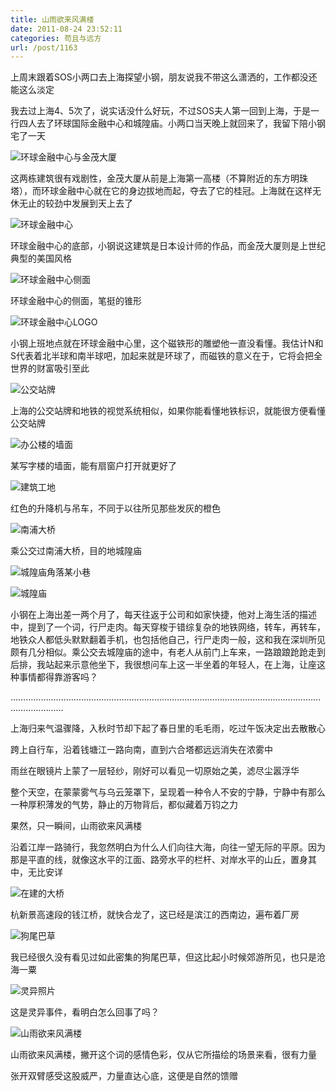 ```yaml
---
title: 山雨欲来风满楼
date: 2011-08-24 23:52:11
categories: 苟且与远方
url: /post/1163
---
```


上周末跟着SOS小两口去上海探望小钢，朋友说我不带这么潇洒的，工作都没还能这么淡定

我去过上海4、5次了，说实话没什么好玩，不过SOS夫人第一回到上海，于是一行四人去了环球国际金融中心和城隍庙。小两口当天晚上就回来了，我留下陪小钢宅了一天

![](https://storageapi.fleek.co/0a3a8890-e65e-47ce-93d7-0442b9209d38-bucket/blog/posts/2011-08/08-24/1.jpg "环球金融中心与金茂大厦")

这两栋建筑很有戏剧性，金茂大厦从前是上海第一高楼（不算附近的东方明珠塔），而环球金融中心就在它的身边拔地而起，夺去了它的桂冠。上海就在这样无休无止的较劲中发展到天上去了

![](https://storageapi.fleek.co/0a3a8890-e65e-47ce-93d7-0442b9209d38-bucket/blog/posts/2011-08/08-24/2.jpg "环球金融中心")

环球金融中心的底部，小钢说这建筑是日本设计师的作品，而金茂大厦则是上世纪典型的美国风格

![](https://storageapi.fleek.co/0a3a8890-e65e-47ce-93d7-0442b9209d38-bucket/blog/posts/2011-08/08-24/3.jpg "环球金融中心侧面")

环球金融中心的侧面，笔挺的锥形

![](https://storageapi.fleek.co/0a3a8890-e65e-47ce-93d7-0442b9209d38-bucket/blog/posts/2011-08/08-24/4.jpg "环球金融中心LOGO")

小钢上班地点就在环球金融中心里，这个磁铁形的雕塑他一直没看懂。我估计N和S代表着北半球和南半球吧，加起来就是环球了，而磁铁的意义在于，它将会把全世界的财富吸引至此

![](https://storageapi.fleek.co/0a3a8890-e65e-47ce-93d7-0442b9209d38-bucket/blog/posts/2011-08/08-24/5.jpg "公交站牌")

上海的公交站牌和地铁的视觉系统相似，如果你能看懂地铁标识，就能很方便看懂公交站牌

![](https://storageapi.fleek.co/0a3a8890-e65e-47ce-93d7-0442b9209d38-bucket/blog/posts/2011-08/08-24/6.jpg "办公楼的墙面")

某写字楼的墙面，能有扇窗户打开就更好了

![](https://storageapi.fleek.co/0a3a8890-e65e-47ce-93d7-0442b9209d38-bucket/blog/posts/2011-08/08-24/7.jpg "建筑工地")

红色的升降机与吊车，不同于以往所见那些发灰的橙色

![](https://storageapi.fleek.co/0a3a8890-e65e-47ce-93d7-0442b9209d38-bucket/blog/posts/2011-08/08-24/8.jpg "南浦大桥")

乘公交过南浦大桥，目的地城隍庙

![](https://storageapi.fleek.co/0a3a8890-e65e-47ce-93d7-0442b9209d38-bucket/blog/posts/2011-08/08-24/9.jpg "城隍庙角落某小巷")

![](https://storageapi.fleek.co/0a3a8890-e65e-47ce-93d7-0442b9209d38-bucket/blog/posts/2011-08/08-24/10.jpg "城隍庙")

小钢在上海出差一两个月了，每天往返于公司和如家快捷，他对上海生活的描述中，提到了一个词，行尸走肉。每天穿梭于错综复杂的地铁网络，转车，再转车，地铁众人都低头默默翻着手机，也包括他自己，行尸走肉一般，这和我在深圳所见颇有几分相似。乘公交去城隍庙的途中，有老人从前门上车来，一路踉踉跄跄走到后排，我站起来示意他坐下，我很想问车上这一半坐着的年轻人，在上海，让座这种事情都得靠游客吗？

………………………………………………………………………………………………………………………………

上海归来气温骤降，入秋时节却下起了春日里的毛毛雨，吃过午饭决定出去散散心

跨上自行车，沿着钱塘江一路向南，直到六合塔都远远消失在浓雾中

雨丝在眼镜片上蒙了一层轻纱，刚好可以看见一切原始之美，滤尽尘嚣浮华

整个天空，在蒙蒙雾气与乌云笼罩下，呈现着一种令人不安的宁静，宁静中有那么一种厚积薄发的气势，静止的万物背后，都似藏着万钧之力

果然，只一瞬间，山雨欲来风满楼

沿着江岸一路骑行，我忽然明白为什么人们向往大海，向往一望无际的平原。因为那是平直的线，就像这水平的江面、路旁水平的栏杆、对岸水平的山丘，置身其中，无比安详

![](https://storageapi.fleek.co/0a3a8890-e65e-47ce-93d7-0442b9209d38-bucket/blog/posts/2011-08/08-24/11.jpg "在建的大桥")

杭新景高速段的钱江桥，就快合龙了，这已经是滨江的西南边，遍布着厂房

![](https://storageapi.fleek.co/0a3a8890-e65e-47ce-93d7-0442b9209d38-bucket/blog/posts/2011-08/08-24/12.jpg "狗尾巴草")

我已经很久没有看见过如此密集的狗尾巴草，但这比起小时候郊游所见，也只是沧海一粟

![](https://storageapi.fleek.co/0a3a8890-e65e-47ce-93d7-0442b9209d38-bucket/blog/posts/2011-08/08-24/13.jpg "灵异照片")

这是灵异事件，看明白怎么回事了吗？

![](https://storageapi.fleek.co/0a3a8890-e65e-47ce-93d7-0442b9209d38-bucket/blog/posts/2011-08/08-24/14.jpg "山雨欲来风满楼")

山雨欲来风满楼，撇开这个词的感情色彩，仅从它所描绘的场景来看，很有力量

张开双臂感受这股威严，力量直达心底，这便是自然的馈赠